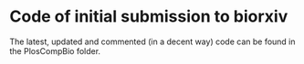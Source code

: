 # Code of initial submission to biorxiv

The latest, updated and commented (in a decent way) code can be found in the PlosCompBio folder.
